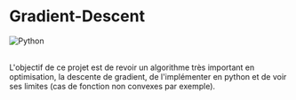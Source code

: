 # Gradient-Descent
![Python](https://img.shields.io/badge/-Python-E15622?style=for-the-badge&logo=Python&logoColor=white)
<br><br>

L'objectif de ce projet est de revoir un algorithme très important en optimisation, la descente de gradient, de l'implémenter en python et de voir ses limites (cas de fonction non convexes par exemple). 
